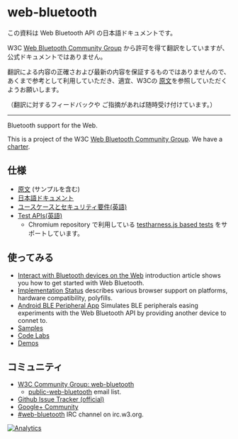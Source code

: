 web-bluetooth
=============

この資料は Web Bluetooth API の日本語ドキュメントです。

W3C [Web Bluetooth Community Group](http://www.w3.org/community/web-bluetooth/) から許可を得て翻訳をしていますが、公式ドキュメントではありません。

翻訳による内容の正確さおよび最新の内容を保証するものではありませんので、あくまで参考として利用していただき、適宜、W3Cの [原文](https://webbluetoothcg.github.io/web-bluetooth/)を参照していただくようお願いします。

（翻訳に対するフィードバックや ご指摘があれば随時受け付けています。）

-------------

Bluetooth support for the Web.

This is a project of the W3C [Web Bluetooth Community Group](http://www.w3.org/community/web-bluetooth/). We have a [charter](charter.md).

仕様
-------------
* [原文](https://webbluetoothcg.github.io/web-bluetooth/) (サンプルを含む)
* [日本語ドキュメント](https://tkybpp.github.io/web-bluetooth-jp/)
* [ユースケースとセキュリティ要件(英語)](https://webbluetoothcg.github.io/web-bluetooth/use-cases.html) 
* [Test APIs(英語)](https://webbluetoothcg.github.io/web-bluetooth/tests/)
  * Chromium repository で利用している [testharness.js based tests](https://code.google.com/p/chromium/codesearch/#chromium/src/third_party/WebKit/LayoutTests/bluetooth/) をサポートしています。

使ってみる
----------

* [Interact with Bluetooth devices on the Web](https://developers.google.com/web/updates/2015/07/interact-with-ble-devices-on-the-web) introduction article shows you how to get started with Web Bluetooth.
* [Implementation Status](implementation-status.md) describes various browser support on platforms, hardware compatibility, polyfills.
* [Android BLE Peripheral App](https://github.com/WebBluetoothCG/ble-test-peripheral-android) Simulates BLE peripherals easing experiments with the Web Bluetooth API by providing another device to connet to.
* [Samples](https://googlechrome.github.io/samples/web-bluetooth/index.html)
* [Code Labs](https://github.com/googlecodelabs?query=bluetooth)
* [Demos](https://github.com/WebBluetoothCG/demos)

コミュニティ
-------------

* [W3C Community Group: web-bluetooth](http://www.w3.org/community/web-bluetooth/)
  * [public-web-bluetooth](http://lists.w3.org/Archives/Public/public-web-bluetooth/) email list.
* [Github Issue Tracker (official)](https://github.com/WebBluetoothCG/web-bluetooth/issues)
* [Google+ Community](https://plus.google.com/communities/108953318610326025178)
* [#web-bluetooth](http://irc.w3.org/?channels=web-bluetooth) IRC channel on irc.w3.org.


[![Analytics](https://ga-beacon.appspot.com/UA-81839949-2/readme)](https://github.com/tkybpp/web-bluetooth-jp)
